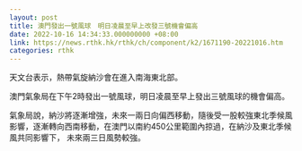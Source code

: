 ```yaml
---
layout: post
title: 澳門發出一號風球　明日凌晨至早上改發三號機會偏高
date: 2022-10-16 14:34:33.000000000 +08:00
link: https://news.rthk.hk/rthk/ch/component/k2/1671190-20221016.htm
categories: rthk
---
```


天文台表示，熱帶氣旋納沙會在進入南海東北部。

澳門氣象局在下午2時發出一號風球，明日凌晨至早上發出三號風球的機會偏高。

氣象局說，納沙將逐漸增強，未來一兩日向偏西移動，隨後受一股較強東北季候風影響，逐漸轉向西南移動，在澳門以南約450公里範圍內掠過，在納沙及東北季候風共同影響下， 未來兩三日風勢較強。
